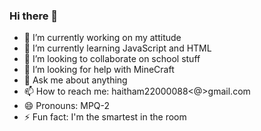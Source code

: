 ### Hi there 👋

- 🔭 I’m currently working on my attitude 
- 🌱 I’m currently learning JavaScript and HTML
- 👯 I’m looking to collaborate on school stuff
- 🤔 I’m looking for help with MineCraft
- 💬 Ask me about anything
- 📫 How to reach me: haitham22000088<@>gmail.com
- 😄 Pronouns: MPQ-2
- ⚡ Fun fact: I'm the smartest in the room
